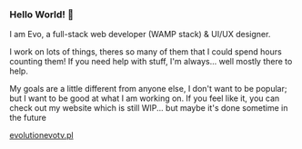 ### Hello World! 👋

I am Evo, a full-stack web developer (WAMP stack) & UI/UX designer.

I work on lots of things, theres so many of them that I could spend hours counting them!
If you need help with stuff, I'm always... well mostly there to help.

My goals are a little different from anyone else, I don't want to be popular; but I want to be good at what I am working on.
If you feel like it, you can check out my website which is still WIP... but maybe it's done sometime in the future<br>

[evolutionevotv.pl](https://evolutionevotv.pl)

